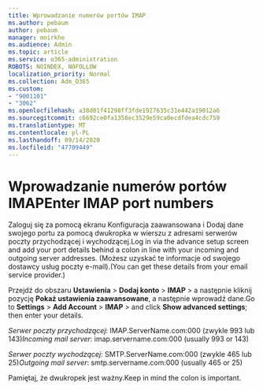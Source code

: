 ```yaml
---
title: Wprowadzanie numerów portów IMAP
ms.author: pebaum
author: pebaum
manager: mnirkhe
ms.audience: Admin
ms.topic: article
ms.service: o365-administration
ROBOTS: NOINDEX, NOFOLLOW
localization_priority: Normal
ms.collection: Adm_O365
ms.custom:
- "9001101"
- "3062"
ms.openlocfilehash: a38d01f41298ff3fde1927635c31e442a19012a6
ms.sourcegitcommit: c6692ce0fa1358ec3529e59ca0ecdfdea4cdc759
ms.translationtype: MT
ms.contentlocale: pl-PL
ms.lasthandoff: 09/14/2020
ms.locfileid: "47709449"
---
```

# <a name="enter-imap-port-numbers"></a><span data-ttu-id="e17af-102">Wprowadzanie numerów portów IMAP</span><span class="sxs-lookup"><span data-stu-id="e17af-102">Enter IMAP port numbers</span></span>

<span data-ttu-id="e17af-103">Zaloguj się za pomocą ekranu Konfiguracja zaawansowana i Dodaj dane swojego portu za pomocą dwukropka w wierszu z adresami serwerów poczty przychodzącej i wychodzącej.</span><span class="sxs-lookup"><span data-stu-id="e17af-103">Log in via the advance setup screen and add your port details behind a colon in line with your incoming and outgoing server addresses.</span></span> <span data-ttu-id="e17af-104">(Możesz uzyskać te informacje od swojego dostawcy usług poczty e-mail).</span><span class="sxs-lookup"><span data-stu-id="e17af-104">(You can get these details from your email service provider.)</span></span> 

<span data-ttu-id="e17af-105">Przejdź do obszaru **Ustawienia**  >  **Dodaj konto**  >  **IMAP** > a następnie kliknij pozycję **Pokaż ustawienia zaawansowane**, a następnie wprowadź dane.</span><span class="sxs-lookup"><span data-stu-id="e17af-105">Go to **Settings** > **Add Account** > **IMAP** > and click **Show advanced settings**; then enter your details.</span></span> 

<span data-ttu-id="e17af-106">*Serwer poczty przychodzącej*: IMAP.ServerName.com:000 (zwykle 993 lub 143)</span><span class="sxs-lookup"><span data-stu-id="e17af-106">*Incoming mail server*: imap.servername.com:000 (usually 993 or 143)</span></span> 

<span data-ttu-id="e17af-107">*Serwer poczty wychodzącej*: SMTP.ServerName.com:000 (zwykle 465 lub 25)</span><span class="sxs-lookup"><span data-stu-id="e17af-107">*Outgoing mail server*: smtp.servername.com:000 (usually 465 or 25)</span></span> 

<span data-ttu-id="e17af-108">Pamiętaj, że dwukropek jest ważny.</span><span class="sxs-lookup"><span data-stu-id="e17af-108">Keep in mind the colon is important.</span></span> 
